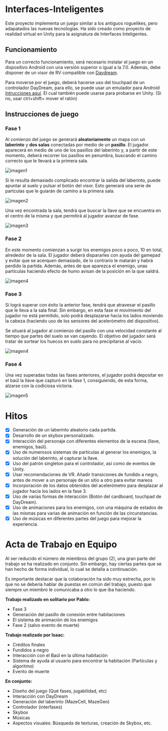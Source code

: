 # Interfaces-Inteligentes


Este proyecto implementa un juego similar a los antiguos roguelikes, pero adapatados las nuevas tecnologías. Ha sido creado como proyecto de realidad virtual en Unity para la asignatura de Interfaces Inteligentes. 

## Funcionamiento

Para un correcto funcionamiento, será necesario instalar el juego en un dispositivo Android con una versión superior o igual a la 7.0. Además, debe disponer de un visor de RV compatible con [Daydream](https://vr.google.com/daydream/).

Para moverse por el juego, deberá hacerse uso del touchpad de un controlador DayDream, para ello, se puede usar un emulador para Android [Intrucciones aquí](https://developers.google.com/vr/daydream/controller-emulator). El cual también puede usarse para probarse en Unity. (Si no, usar ctrl+shift+ mover el ratón)

## Instrucciones de juego

### Fase 1
Al comienzo del juego se generará **aleatoriamente** un mapa con un **laberinto** y **dos salas** conectadas por medio de un **pasillo**. El jugador aparecerá en medio de uno de los pasillos del laberinto y, a partir de este momento, deberá recorrer los pasillos en penumbra, buscando el camino correcto que le llevará a la primera sala.

![imagen1](img/imagen1.jpg)

Si le resulta demasiado complicado encontrar la salida del laberinto, puede apuntar al suelo y pulsar el botón del visor. Esto generará una serie de partculas que le guiarán de camino a la primera sala.

![imagen2](./img/imagen2.jpg)

Una vez encontrada la sala, tendrá que buscar la llave que se encuentra en el centro de la misma y que permitirá al jugador avanzar de fase.

![imagen3](img/imagen3.jpg)

### Fase 2

En este momento comienzan a surgir los enemigos poco a poco, 10 en total, alrededor de la sala. El jugador deberá dispararles con ayuda del gamepad y evitar que se acerquen demasiado, de lo contrario le matarán y habrá perdido la partida. Además, antes de que aparezca el enemigo, unas partículas haciendo efecto de humo avisan de la posición en la que saldrá.

![imagen4](img/imagen4.jpg)

### Fase 3 

Si lográ superar con éxito la anterior fase, tendrá que atravesar el pasillo que le lleva a la sala final. Sin embargo, en esta fase el movimiento del jugador no está permitido, solo podrá desplazarse hacia los lados moviendo la cabeza (haciendo uso de los sensores del acelerómetro del dispositivo). 

Se situará al jugador al comienzo del pasillo con una velocidad constante al tiempo que partes del suelo se van cayendo. El objetivo del jugador será tratar de sortear los huecos en suelo para no precipitarse al vacio.


![imagen4](img/imagen5.jpg)

### Fase 4

Una vez superadas todas las fases anteriores, el jugador podrá depositar en el baúl la llave que capturó en la fase 1, consiguiendo, de esta forma, alzarse con la codiciosa victoria. 


![imagen5](img/imagen6.jpg)


# Hitos 

* [x] Generación de un laberinto aleatorio cada partida. 
* [x] Desarrollo de un skybox personalizado.
* [x] Interacción del personaje con diferentes elementos de la escena (llave, enemigos, baúl).
* [x] Uso de numerosos sistemas de partículas al generar los enemigos, la solución del laberinto, al capturar la llave. 
* [x] Uso del patrón singleton para el controlador, así como de eventos de Unity.
* [x] Usar recomendaciones de VR. Añadir transiciones de fundido a negro, antes de mover a un personaje de un sitio a otro para evitar mareos
* [x] Incorporación de los datos obtenidos del acelerómetro para desplazar al jugador hacia los lados en la fase 3.
* [x] Uso de varias formas de interacción (Botón del cardboard, touchpad de DayDream).
* [x] Uso de animaciones para los enemigos, con una máquina de estados de las mismas para varias de animación en función de las circunstancias.
* [x] Uso de músicas en diferentes partes del juego para mejorar la experiencia.

# Acta de Trabajo en Equipo

Al ser reducido el número de miembros del grupo (2), una gran parte del trabajo se ha realizado en conjunto. Sin embargo, hay ciertas partes que se han hecho de forma individual, lo cual se detalla a continuación.

Es importante destacar que la colaboración ha sido muy estrecha, por lo que no se debería hablar de puestas en común del trabajo, puesto que siempre un miembro le comunicaba a otro lo que iba haciendo.

**Trabajo realizado en solitario por Pablo:**
* Fase 3
* Generación del pasillo de conexión entre habitaciones
* El sistema de animación de los enemigos
* Fase 2 (salvo evento de muerte)

**Trabajo realizado por Isaac:**
* Créditos finales
* Fundidos a negro
* Interacción con el Baúl en la última habitación
* Sistema de ayuda al usuario para encontrar la habitación (Partículas y algoritmo)
* Evento de muerte

**En conjunto:**
* Diseño del juego (Qué fases, jugabilidad, etc)
* Interacción con DayDream
* Generación del laberinto (MazeCell, MazeGen)
* Controlador (interfases)
* Skybox
* Músicas
* Aspectos visuales: Búsqueda de texturas, creación de Skybox, etc.

